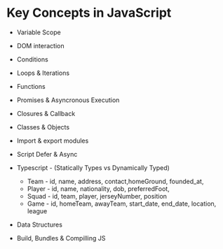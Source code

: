 # Key Concepts in JavaScript

- Variable Scope
- DOM interaction
- Conditions 
- Loops & Iterations
- Functions
- Promises & Asyncronous Execution
- Closures & Callback
- Classes & Objects
- Import & export modules
- Script Defer & Async

- Typescript - (Statically Types vs Dynamically Typed)

    - Team - id, name, address, contact,homeGround, founded_at, 
    - Player - id, name, nationality, dob, preferredFoot, 
    - Squad - id, team, player, jerseyNumber, position
    - Game - id, homeTeam, awayTeam, start_date, end_date, location, league

- Data Structures
- Build, Bundles & Compilling JS

